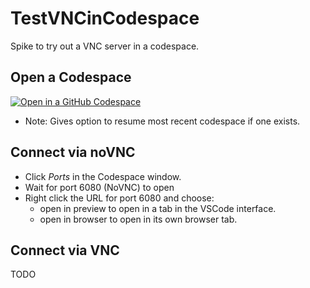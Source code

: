# TestVNCinCodespace
Spike to try out a VNC server in a codespace.

## Open a Codespace

[![Open in a GitHub Codespace](https://github.com/codespaces/badge.svg)](https://codespaces.new/braughtg/TestVNCinCodespace?quickstart=1)
- Note: Gives option to resume most recent codespace if one exists.

## Connect via noVNC

- Click *Ports* in the Codespace window.
- Wait for port 6080 (NoVNC) to open
- Right click the URL for port 6080 and choose:
  - open in preview to open in a tab in the VSCode interface.
  - open in browser to open in its own browser tab.

## Connect via VNC

TODO
